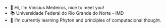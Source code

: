 - 👋 Hi, I’m Vinicius Medeiros, nice to meet you!
- 📚 Universidade Federal do Rio Grande do Norte - IMD
- 🌱 I’m currently learning Phyton and principles of computacional thought.
